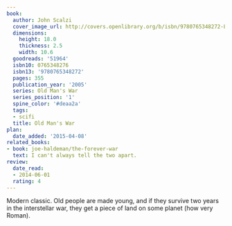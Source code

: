 ```yaml
---
book:
  author: John Scalzi
  cover_image_url: http://covers.openlibrary.org/b/isbn/9780765348272-L.jpg
  dimensions:
    height: 18.0
    thickness: 2.5
    width: 10.6
  goodreads: '51964'
  isbn10: 0765348276
  isbn13: '9780765348272'
  pages: 355
  publication_year: '2005'
  series: Old Man's War
  series_position: '1'
  spine_color: '#deaa2a'
  tags:
  - scifi
  title: Old Man's War
plan:
  date_added: '2015-04-08'
related_books:
- book: joe-haldeman/the-forever-war
  text: I can't always tell the two apart.
review:
  date_read:
  - 2014-06-01
  rating: 4
---
```


Modern classic. Old people are made young, and if they survive two years in the interstellar war, they get a piece of
land on some planet (how very Roman).
